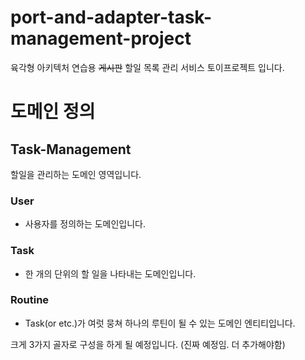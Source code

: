 # port-and-adapter-task-management-project
육각형 아키텍처 연습용 ~~게시판~~ 할일 목록 관리 서비스 토이프로젝트 입니다.



# 도메인 정의

## Task-Management
할일을 관리하는 도메인 영역입니다.

### User
- 사용자를 정의하는 도메인입니다.

### Task
- 한 개의 단위의 할 일을 나타내는 도메인입니다.

### Routine
- Task(or etc.)가 여럿 뭉쳐 하나의 루틴이 될 수 있는 도메인 엔티티입니다.

크게 3가지 골자로 구성을 하게 될 예정입니다. (진짜 예정임. 더 추가해야함)
